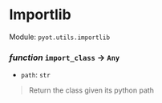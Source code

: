 # Importlib 

Module: `pyot.utils.importlib` 

### _function_ `import_class` -> `Any` 
* `path`: `str` 
> Return the class given its python path 


